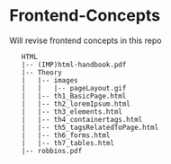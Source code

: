 # Frontend-Concepts
Will revise frontend concepts in this repo
```
   HTML
   |-- (IMP)html-handbook.pdf
   |-- Theory
   |   |-- images
   |   |   |-- pageLayout.gif
   |   |-- th1_BasicPage.html
   |   |-- th2_loremIpsum.html
   |   |-- th3_elements.html
   |   |-- th4_containertags.html
   |   |-- th5_tagsRelatedToPage.html
   |   |-- th6_forms.html
   |   |-- th7_tables.html
   |-- robbins.pdf
   ```
